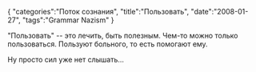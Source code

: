 {
"categories":"Поток сознания",
"title":"Пользовать",
"date":"2008-01-27", 
"tags":"Grammar Nazism"
}

"Пользовать" -- это лечить, быть полезным. Чем-то можно только пользоваться. Пользуют больного, то есть помогают ему.

Ну просто сил уже нет слышать...
